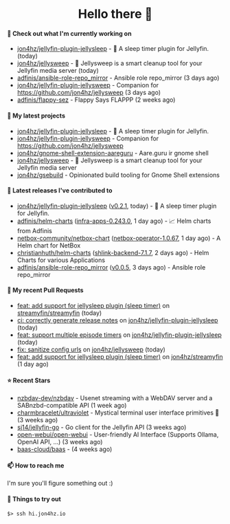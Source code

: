 <h1 align=center>Hello there 👋</h1>

#### 👷 Check out what I'm currently working on

- [jon4hz/jellyfin-plugin-jellysleep](https://github.com/jon4hz/jellyfin-plugin-jellysleep) - 🌙 A sleep timer plugin for Jellyfin. (today)
- [jon4hz/jellysweep](https://github.com/jon4hz/jellysweep) - 🧹 Jellysweep is a smart cleanup tool for your Jellyfin media server (today)
- [adfinis/ansible-role-repo_mirror](https://github.com/adfinis/ansible-role-repo_mirror) - Ansible role repo_mirror (3 days ago)
- [jon4hz/jellyfin-plugin-jellysweep](https://github.com/jon4hz/jellyfin-plugin-jellysweep) - Companion for https://github.com/jon4hz/jellysweep (3 days ago)
- [adfinis/flappy-sez](https://github.com/adfinis/flappy-sez) - Flappy Says FLAPPP (2 weeks ago)

#### 🌱 My latest projects

- [jon4hz/jellyfin-plugin-jellysleep](https://github.com/jon4hz/jellyfin-plugin-jellysleep) - 🌙 A sleep timer plugin for Jellyfin.
- [jon4hz/jellyfin-plugin-jellysweep](https://github.com/jon4hz/jellyfin-plugin-jellysweep) - Companion for https://github.com/jon4hz/jellysweep
- [jon4hz/gnome-shell-extension-aareguru](https://github.com/jon4hz/gnome-shell-extension-aareguru) - Aare.guru ir gnome shell
- [jon4hz/jellysweep](https://github.com/jon4hz/jellysweep) - 🧹 Jellysweep is a smart cleanup tool for your Jellyfin media server
- [jon4hz/gsebuild](https://github.com/jon4hz/gsebuild) - Opinionated build tooling for Gnome Shell extensions

#### 🔭 Latest releases I've contributed to

- [jon4hz/jellyfin-plugin-jellysleep](https://github.com/jon4hz/jellyfin-plugin-jellysleep) ([v0.2.1](https://github.com/jon4hz/jellyfin-plugin-jellysleep/releases/tag/v0.2.1), today) - 🌙 A sleep timer plugin for Jellyfin.
- [adfinis/helm-charts](https://github.com/adfinis/helm-charts) ([infra-apps-0.243.0](https://github.com/adfinis/helm-charts/releases/tag/infra-apps-0.243.0), 1 day ago) - 📈 Helm charts from Adfinis
- [netbox-community/netbox-chart](https://github.com/netbox-community/netbox-chart) ([netbox-operator-1.0.67](https://github.com/netbox-community/netbox-chart/releases/tag/netbox-operator-1.0.67), 1 day ago) - A Helm chart for NetBox
- [christianhuth/helm-charts](https://github.com/christianhuth/helm-charts) ([shlink-backend-7.1.7](https://github.com/christianhuth/helm-charts/releases/tag/shlink-backend-7.1.7), 2 days ago) - Helm Charts for various Applications
- [adfinis/ansible-role-repo_mirror](https://github.com/adfinis/ansible-role-repo_mirror) ([v0.0.5](https://github.com/adfinis/ansible-role-repo_mirror/releases/tag/v0.0.5), 3 days ago) - Ansible role repo_mirror

#### 🔨 My recent Pull Requests

- [feat: add support for jellysleep plugin (sleep timer)](https://github.com/streamyfin/streamyfin/pull/922) on [streamyfin/streamyfin](https://github.com/streamyfin/streamyfin) (today)
- [ci: correctly generate release notes](https://github.com/jon4hz/jellyfin-plugin-jellysleep/pull/2) on [jon4hz/jellyfin-plugin-jellysleep](https://github.com/jon4hz/jellyfin-plugin-jellysleep) (today)
- [feat: support multiple episode timers](https://github.com/jon4hz/jellyfin-plugin-jellysleep/pull/1) on [jon4hz/jellyfin-plugin-jellysleep](https://github.com/jon4hz/jellyfin-plugin-jellysleep) (today)
- [fix: sanitize config urls](https://github.com/jon4hz/jellysweep/pull/59) on [jon4hz/jellysweep](https://github.com/jon4hz/jellysweep) (today)
- [feat: add support for jellysleep plugin (sleep timer)](https://github.com/jon4hz/streamyfin/pull/1) on [jon4hz/streamyfin](https://github.com/jon4hz/streamyfin) (1 day ago)

#### ⭐ Recent Stars

- [nzbdav-dev/nzbdav](https://github.com/nzbdav-dev/nzbdav) - Usenet streaming with a WebDAV server and a SABnzbd-compatible API (1 week ago)
- [charmbracelet/ultraviolet](https://github.com/charmbracelet/ultraviolet) - Mystical terminal user interface primitives 🌈 (3 weeks ago)
- [sj14/jellyfin-go](https://github.com/sj14/jellyfin-go) - Go client for the Jellyfin API (3 weeks ago)
- [open-webui/open-webui](https://github.com/open-webui/open-webui) - User-friendly AI Interface (Supports Ollama, OpenAI API, ...) (3 weeks ago)
- [baas-cloud/baas](https://github.com/baas-cloud/baas) -  (4 weeks ago)

#### 📫 How to reach me
I'm sure you'll figure something out :)

#### 👀 Things to try out
```
$> ssh hi.jon4hz.io
```